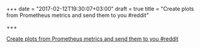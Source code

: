 +++
date = "2017-02-12T19:30:07+03:00"
draft = true
title = "Create plots from Prometheus metrics and send them to you  #reddit"

+++

<p><a href="https://t.co/8Y35ldEWDg">Create plots from Prometheus metrics and send them to you  #reddit</a></p>
